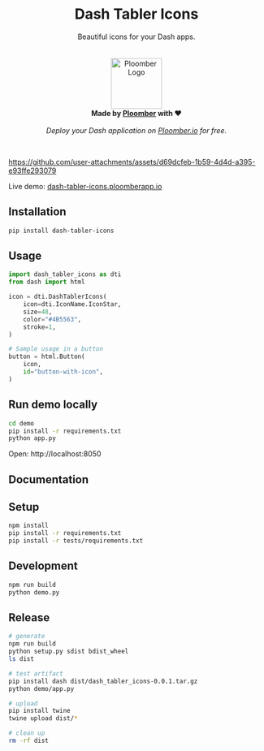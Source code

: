 <p align="center">
    <h1 align="center"><b>Dash Tabler Icons</b></h1>
	<p align="center">
		Beautiful icons for your Dash apps.
    <br />
    <br />
    <br />
    <img width="100" height="100" src="https://avatars.githubusercontent.com/u/60114551?s=200&v=4" alt="Ploomber Logo">
    <br />
    <b>  Made by <a href="https://ploomber.io">Ploomber</a> with ❤️</b>
    <br />
    <br />
    <i>Deploy your Dash application on <a href="https://ploomber.io">Ploomber.io</a> for free.</i>
    <br />
  </p>
</p>
<br/>



https://github.com/user-attachments/assets/d69dcfeb-1b59-4d4d-a395-e93ffe293079



Live demo: [dash-tabler-icons.ploomberapp.io](https://dash-tabler-icons.ploomberapp.io/)

## Installation

```sh
pip install dash-tabler-icons
```

## Usage

```python
import dash_tabler_icons as dti
from dash import html

icon = dti.DashTablerIcons(
    icon=dti.IconName.IconStar,
    size=48,
    color="#4B5563",
    stroke=1,
)

# Sample usage in a button
button = html.Button(
    icon,
    id="button-with-icon",
)
```

## Run demo locally

```sh
cd demo
pip install -r requirements.txt
python app.py
```

Open: http://localhost:8050


## Documentation


## Setup

```sh
npm install
pip install -r requirements.txt
pip install -r tests/requirements.txt
```

## Development

```sh
npm run build
python demo.py
```


## Release

```sh
# generate
npm run build
python setup.py sdist bdist_wheel
ls dist

# test artifact
pip install dash dist/dash_tabler_icons-0.0.1.tar.gz
python demo/app.py

# upload
pip install twine
twine upload dist/*

# clean up
rm -rf dist
```
